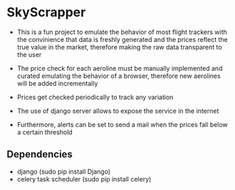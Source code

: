 SkyScrapper
===========

* This is a fun project to emulate the behavior of most flight trackers with the convinience that data is freshly generated and the prices reflect the true value in the market, therefore making the raw data transparent to the user

* The price check for each aeroline must be manually implemented and curated emulating the behavior of a browser, therefore new aerolines will be added incrementally  

* Prices get checked periodically to track any variation 

* The use of django server allows to expose the service in the internet

* Furthermore, alerts can be set to send a mail when the prices fall below a certain threshold

Dependencies
------------

- django (sudo pip install Django)
- celery task scheduler (sudo pip install celery)
